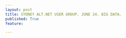 ```yaml
---
layout: post
title: SYDNEY ALT.NET USER GROUP. JUNE 24. BIG DATA.
published: True
feature: 

---
```


